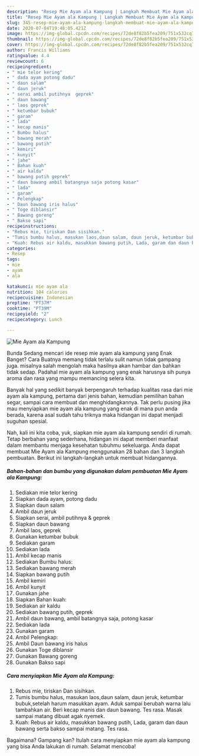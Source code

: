```yaml
---
description: "Resep Mie Ayam ala Kampung | Langkah Membuat Mie Ayam ala Kampung Yang Bikin Ngiler"
title: "Resep Mie Ayam ala Kampung | Langkah Membuat Mie Ayam ala Kampung Yang Bikin Ngiler"
slug: 345-resep-mie-ayam-ala-kampung-langkah-membuat-mie-ayam-ala-kampung-yang-bikin-ngiler
date: 2020-07-04T19:48:05.421Z
image: https://img-global.cpcdn.com/recipes/72de8f82b5fea209/751x532cq70/mie-ayam-ala-kampung-foto-resep-utama.jpg
thumbnail: https://img-global.cpcdn.com/recipes/72de8f82b5fea209/751x532cq70/mie-ayam-ala-kampung-foto-resep-utama.jpg
cover: https://img-global.cpcdn.com/recipes/72de8f82b5fea209/751x532cq70/mie-ayam-ala-kampung-foto-resep-utama.jpg
author: Francis Williams
ratingvalue: 4.4
reviewcount: 6
recipeingredient:
- " mie telor kering"
- " dada ayam potong dadu"
- " daun salam"
- " daun jeruk"
- " serai ambil putihnya  geprek"
- " daun bawang"
- " laos geprek"
- " ketumbar bubuk"
- " garam"
- " lada"
- " kecap manis"
- " Bumbu halus"
- " bawang merah"
- " bawang putih"
- " kemiri"
- " kunyit"
- " jahe"
- " Bahan kuah"
- " air kaldu"
- " bawang putih geprek"
- " daun bawang ambil batangnya saja potong kasar"
- " lada"
- " garam"
- " Pelengkap"
- " Daun bawang iris halus"
- " Toge diblansir"
- " Bawang goreng"
- " Bakso sapi"
recipeinstructions:
- "Rebus mie, tiriskan Dan sisihkan."
- "Tumis bumbu halus, masukan laos,daun salam, daun jeruk, ketumbar bubuk,setelah harum masukkan ayam. Aduk sampai berubah warna lalu tambahkan air. Beri kecap manis dan daun bawang. Tes rasa. Masak sampai matang dibuat agak nyemek."
- "Kuah: Rebus air kaldu, masukkan bawang putih, Lada, garam dan daun bawang serta bakso sampai matang. Tes rasa."
categories:
- Resep
tags:
- mie
- ayam
- ala

katakunci: mie ayam ala 
nutrition: 104 calories
recipecuisine: Indonesian
preptime: "PT37M"
cooktime: "PT39M"
recipeyield: "2"
recipecategory: Lunch

---
```



![Mie Ayam ala Kampung](https://img-global.cpcdn.com/recipes/72de8f82b5fea209/751x532cq70/mie-ayam-ala-kampung-foto-resep-utama.jpg)

Bunda Sedang mencari ide resep mie ayam ala kampung yang Enak Banget? Cara Buatnya memang tidak terlalu sulit namun tidak gampang juga. misalnya salah mengolah maka hasilnya akan hambar dan bahkan tidak sedap. Padahal mie ayam ala kampung yang enak harusnya sih punya aroma dan rasa yang mampu memancing selera kita.

Banyak hal yang sedikit banyak berpengaruh terhadap kualitas rasa dari mie ayam ala kampung, pertama dari jenis bahan, kemudian pemilihan bahan segar, sampai cara membuat dan menghidangkannya. Tak perlu pusing jika mau menyiapkan mie ayam ala kampung yang enak di mana pun anda berada, karena asal sudah tahu triknya maka hidangan ini dapat menjadi suguhan spesial.




Nah, kali ini kita coba, yuk, siapkan mie ayam ala kampung sendiri di rumah. Tetap berbahan yang sederhana, hidangan ini dapat memberi manfaat dalam membantu menjaga kesehatan tubuhmu sekeluarga. Anda dapat membuat Mie Ayam ala Kampung menggunakan 28 bahan dan 3 langkah pembuatan. Berikut ini langkah-langkah untuk membuat hidangannya.

<!--inarticleads1-->

##### Bahan-bahan dan bumbu yang digunakan dalam pembuatan Mie Ayam ala Kampung:

1. Sediakan  mie telor kering
1. Siapkan  dada ayam, potong dadu
1. Siapkan  daun salam
1. Ambil  daun jeruk
1. Siapkan  serai, ambil putihnya &amp; geprek
1. Siapkan  daun bawang
1. Ambil  laos, geprek
1. Gunakan  ketumbar bubuk
1. Sediakan  garam
1. Sediakan  lada
1. Ambil  kecap manis
1. Sediakan  Bumbu halus:
1. Sediakan  bawang merah
1. Siapkan  bawang putih
1. Ambil  kemiri
1. Ambil  kunyit
1. Gunakan  jahe
1. Siapkan  Bahan kuah:
1. Sediakan  air kaldu
1. Sediakan  bawang putih, geprek
1. Ambil  daun bawang, ambil batangnya saja, potong kasar
1. Sediakan  lada
1. Gunakan  garam
1. Ambil  Pelengkap:
1. Ambil  Daun bawang iris halus
1. Gunakan  Toge diblansir
1. Gunakan  Bawang goreng
1. Gunakan  Bakso sapi




<!--inarticleads2-->

##### Cara menyiapkan Mie Ayam ala Kampung:

1. Rebus mie, tiriskan Dan sisihkan.
1. Tumis bumbu halus, masukan laos,daun salam, daun jeruk, ketumbar bubuk,setelah harum masukkan ayam. Aduk sampai berubah warna lalu tambahkan air. Beri kecap manis dan daun bawang. Tes rasa. Masak sampai matang dibuat agak nyemek.
1. Kuah: Rebus air kaldu, masukkan bawang putih, Lada, garam dan daun bawang serta bakso sampai matang. Tes rasa.




Bagaimana? Gampang kan? Itulah cara menyiapkan mie ayam ala kampung yang bisa Anda lakukan di rumah. Selamat mencoba!
